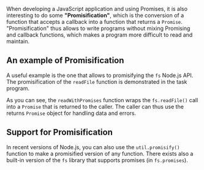 

When developing a JavaScript application and using Promises, it is also
interesting to do some **"Promisification"**, which is the conversion of a 
function that accepts a callback into a function that returns a `Promise`. 
"Promisification" thus allows to write programs without mixing Promising and 
callback functions, which makes a program more difficult to read and maintain. 

## An example of Promisification
A useful example is the one that allows to promisifying the `fs` Node.js API.
The promisification of the `readFile` function is demonstrated in the task 
program. 

As you can see, the `readWithPromises` function wraps the `fs.readFile()` call
into a `Promise` that is returned to the caller. The caller can thus use the
returns `Promise` object for handling data and errors. 

## Support for Promisification
In recent versions of Node.js, you can also use the `util.promisify()` 
function to make a promisified version of any function. There exists also a 
built-in version of the `fs` library that supports promises (in `fs.promises`).
